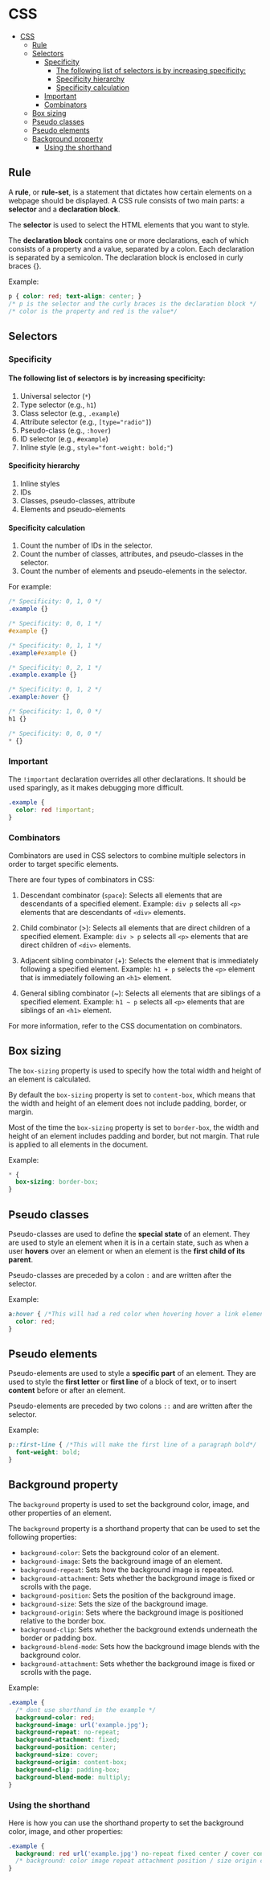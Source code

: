 # CSS

- [CSS](#css)
  - [Rule](#rule)
  - [Selectors](#selectors)
    - [Specificity](#specificity)
      - [The following list of selectors is by increasing specificity:](#the-following-list-of-selectors-is-by-increasing-specificity)
      - [Specificity hierarchy](#specificity-hierarchy)
      - [Specificity calculation](#specificity-calculation)
    - [Important](#important)
    - [Combinators](#combinators)
  - [Box sizing](#box-sizing)
  - [Pseudo classes](#pseudo-classes)
  - [Pseudo elements](#pseudo-elements)
  - [Background property](#background-property)
    - [Using the shorthand](#using-the-shorthand)

## Rule

A **rule**, or **rule-set**, is a statement that dictates how certain elements on a webpage should be displayed. A CSS rule consists of two main parts: a **selector** and a **declaration block**.

The **selector** is used to select the HTML elements that you want to style.

The **declaration block** contains one or more declarations, each of which consists of a property and a value, separated by a colon. Each declaration is separated by a semicolon. The declaration block is enclosed in curly braces {}.

Example:

```css
p { color: red; text-align: center; } 
/* p is the selector and the curly braces is the declaration block */
/* color is the property and red is the value*/
```

## Selectors

### Specificity

#### The following list of selectors is by increasing specificity:

1. Universal selector (`*`)
2. Type selector (e.g., `h1`)
3. Class selector (e.g., `.example`)
4. Attribute selector (e.g., `[type="radio"]`)
5. Pseudo-class (e.g., `:hover`)
6. ID selector (e.g., `#example`)
7. Inline style (e.g., `style="font-weight: bold;"`)

#### Specificity hierarchy

1. Inline styles
2. IDs
3. Classes, pseudo-classes, attribute
4. Elements and pseudo-elements

#### Specificity calculation

1. Count the number of IDs in the selector.
2. Count the number of classes, attributes, and pseudo-classes in the selector.
3. Count the number of elements and pseudo-elements in the selector.

For example:

```css
/* Specificity: 0, 1, 0 */
.example {}

/* Specificity: 0, 0, 1 */
#example {}

/* Specificity: 0, 1, 1 */
.example#example {}

/* Specificity: 0, 2, 1 */
.example.example {}

/* Specificity: 0, 1, 2 */
.example:hover {}

/* Specificity: 1, 0, 0 */
h1 {}

/* Specificity: 0, 0, 0 */
* {}
```

### Important

The `!important` declaration overrides all other declarations. It should be used sparingly, as it makes debugging more difficult.

```css
.example {
  color: red !important;
}
```

### Combinators
  
<!-- write the documentation for the css combinators -->
Combinators are used in CSS selectors to combine multiple selectors in order to target specific elements.

There are four types of combinators in CSS:

1. Descendant combinator (`space`): Selects all elements that are descendants of a specified element.
   Example: `div p` selects all `<p>` elements that are descendants of `<div>` elements.

2. Child combinator (>): Selects all elements that are direct children of a specified element.
   Example: `div > p` selects all `<p>` elements that are direct children of `<div>` elements.

3. Adjacent sibling combinator (+): Selects the element that is immediately following a specified element.
   Example: `h1 + p` selects the `<p>` element that is immediately following an `<h1>` element.

4. General sibling combinator (~): Selects all elements that are siblings of a specified element.
   Example: `h1 ~ p` selects all `<p>` elements that are siblings of an `<h1>` element.

For more information, refer to the CSS documentation on combinators.

## Box sizing

The `box-sizing` property is used to specify how the total width and height of an element is calculated.

By default the `box-sizing` property is set to `content-box`, which means that the width and height of an element does not include padding, border, or margin.

Most of the time the `box-sizing` property is set to `border-box`, the width and height of an element includes padding and border, but not margin. That rule is applied to all elements in the document.

Example:
```css
* {
  box-sizing: border-box;
}
```

## Pseudo classes

<!-- Write documentation for the pseudo classes -->

Pseudo-classes are used to define the **special state** of an element. They are used to style an element when it is in a certain state, such as when a user **hovers** over an element or when an element is the **first child of its parent**.

Pseudo-classes are preceded by a colon `:` and are written after the selector.

Example:
```css
a:hover { /*This will had a red color when hovering hover a link element*/
  color: red;
}
```

## Pseudo elements

<!-- Write documentation for the pseudo elements -->

Pseudo-elements are used to style a **specific part** of an element. They are used to style the **first letter** or **first line** of a block of text, or to insert **content** before or after an element.

Pseudo-elements are preceded by two colons `::` and are written after the selector.

Example:
```css
p::first-line { /*This will make the first line of a paragraph bold*/
  font-weight: bold;
}
```

## Background property

The `background` property is used to set the background color, image, and other properties of an element.

The `background` property is a shorthand property that can be used to set the following properties:

- `background-color`: Sets the background color of an element.
- `background-image`: Sets the background image of an element.
- `background-repeat`: Sets how the background image is repeated.
- `background-attachment`: Sets whether the background image is fixed or scrolls with the page.
- `background-position`: Sets the position of the background image.
- `background-size`: Sets the size of the background image.
- `background-origin`: Sets where the background image is positioned relative to the border box.
- `background-clip`: Sets whether the background extends underneath the border or padding box.
- `background-blend-mode`: Sets how the background image blends with the background color.
- `background-attachment`: Sets whether the background image is fixed or scrolls with the page.

Example:
```css
.example {
  /* dont use shorthand in the example */
  background-color: red;
  background-image: url('example.jpg');
  background-repeat: no-repeat;
  background-attachment: fixed;
  background-position: center;
  background-size: cover;
  background-origin: content-box;
  background-clip: padding-box;
  background-blend-mode: multiply;
}
```

### Using the shorthand 

Here is how you can use the shorthand property to set the background color, image, and other properties:

```css
.example {
  background: red url('example.jpg') no-repeat fixed center / cover content-box padding-box multiply;
  /* background: color image repeat attachment position / size origin clip blend-mode; */
}
```
